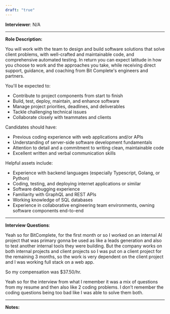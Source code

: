 ```yaml
---
draft: "true"
---
```

**Interviewer**: N/A

---
**Role Description:**

You will work with the team to design and build software solutions that solve client problems, with well-crafted and maintainable code, and comprehensive automated testing. In return you can expect latitude in how you choose to work and the approaches you take, while receiving direct support, guidance, and coaching from Bit Complete's engineers and partners.  
  
You'll be expected to:

- Contribute to project components from start to finish
- Build, test, deploy, maintain, and enhance software
- Manage project priorities, deadlines, and deliverables
- Tackle challenging technical issues
- Collaborate closely with teammates and clients

Candidates should have:
- Previous coding experience with web applications and/or APIs
- Understanding of server-side software development fundamentals
- Attention to detail and a commitment to writing clean, maintainable code
- Excellent written and verbal communication skills

Helpful assets include:
- Experience with backend languages (especially Typescript, Golang, or Python)
- Coding, testing, and deploying internet applications or similar
- Software debugging experience
- Familiarity with GraphQL and REST APIs
- Working knowledge of SQL databases
- Experience in collaborative engineering team environments, owning software components end-to-end

---
**Interview Questions**:

Yeah so for BitComplete, for the first month or so I worked on an internal AI project that was primary gonna be used as like a leads generation and also to test another internal tools they were building. But the company works on both internal projects and client projects so I was put on a client project for the remaining 3 months, so the work is very dependent on the client project and I was working full stack on a web app.

So my compensation was $37.50/hr. 

Yeah so for the interview from what I remember it was a mix of questions from my resume and then also like 2 coding problems. I don’t remember the coding questions being too bad like I was able to solve them both.

---
**Notes:**